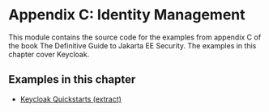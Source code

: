 # Appendix C: Identity Management

This module contains the source code for the examples from appendix C of the book The Definitive Guide to Jakarta EE Security. The examples in this chapter cover Keycloak.

## Examples in this chapter

 * [Keycloak Quickstarts (extract)](keycloak-quickstarts)
 